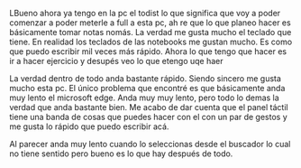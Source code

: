 LBueno ahora ya tengo en la pc el todist lo que significa que voy a poder comenzar a poder meterle a full a esta pc, ah re que lo que planeo hacer es básicamente tomar notas nomás. La verdad me gusta mucho el teclado que tiene. En realidad los teclados de las notebooks me gustan mucho. Es como que puedo escribir mil veces más rápido. Ahora lo que tengo que hacer es ir a hacer ejercicio y desupés veo lo que etengo uqe haer



La verdad dentro de todo anda bastante rápido. Siendo sincero me gusta mucho esta pc. El único problema que encontré es que básicamente anda muy lento el microsoft edge. Anda muy muy lento, pero todo lo demas la verdad que anda bastante bien. Me acabo de dar cuenta que el panel táctil tiene una banda de cosas que puedes hacer con el con un par de gestos y me gusta lo rápido que puedo escribir acá.

Al parecer anda muy lento cuando lo seleccionas desde el buscador lo cual no tiene sentido pero bueno es lo que hay después de todo.

